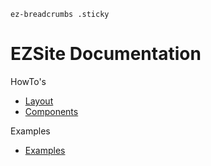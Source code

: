 `ez-breadcrumbs .sticky`

# EZSite Documentation

HowTo's

- [Layout](layout)
- [Components](components)

Examples

- [Examples](examples)